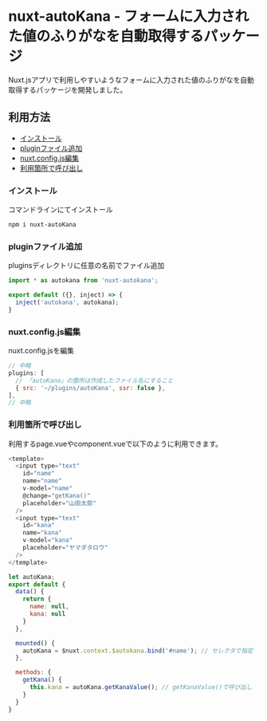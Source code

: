 # nuxt-autoKana - フォームに入力された値のふりがなを自動取得するパッケージ
Nuxt.jsアプリで利用しやすいようなフォームに入力された値のふりがなを自動取得するパッケージを開発しました。

## 利用方法
- [インストール](#インストール)
- [pluginファイル追加](#pluginファイル追加)
- [nuxt.config.js編集](#nuxt.config.js編集)
- [利用箇所で呼び出し](#利用箇所で呼び出し)

### インストール
コマンドラインにてインストール

```sh
npm i nuxt-autoKana
```

### pluginファイル追加
pluginsディレクトリに任意の名前でファイル追加

```js
import * as autokana from 'nuxt-autokana';

export default ({}, inject) => {
  inject('autokana', autokana);
}
```

### nuxt.config.js編集
nuxt.config.jsを編集

```js
// 中略
plugins: [
  // 「autoKana」の箇所は作成したファイル名にすること
  { src: '~/plugins/autoKana', ssr: false },
],
// 中略
```

### 利用箇所で呼び出し
利用するpage.vueやcomponent.vueで以下のように利用できます。

```js
<template>
  <input type="text"
    id="name"
    name="name"
    v-model="name"
    @change="getKana()"
    placeholder="山田太郎"
  />
  <input type="text"
    id="kana"
    name="kana"
    v-model="kana"
    placeholder="ヤマダタロウ"
  />
</template>

let autoKana;
export default {
  data() {
    return {
      name: null,
      kana: null
    }
  },

  mounted() {
    autoKana = $nuxt.context.$autokana.bind('#name'); // セレクタで指定
  },

  methods: {
    getKana() {
      this.kana = autoKana.getKanaValue(); // getKanaValue()で呼び出し
    }
  }
}
```